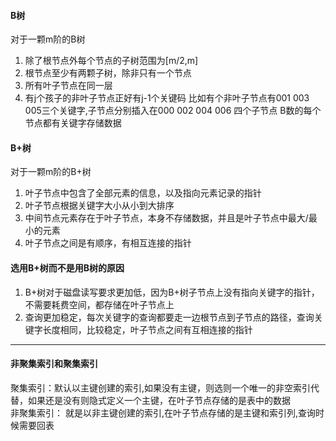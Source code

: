 #### B树
对于一颗m阶的B树
1. 除了根节点外每个节点的子树范围为[m/2,m]
2. 根节点至少有两颗子树，除非只有一个节点
3. 所有叶子节点在同一层
4. 有j个孩子的非叶子节点正好有j-1个关键码
比如有个非叶子节点有001 003 005三个关键字,子节点分别插入在000 002 004 006 四个子节点
B数的每个节点都有关键字存储数据

#### B+树
对于一颗m阶的B+树
1. 叶子节点中包含了全部元素的信息，以及指向元素记录的指针 
2. 叶子节点根据关键字大小从小到大排序
3. 中间节点元素存在于叶子节点，本身不存储数据，并且是叶子节点中最大/最小的元素
4. 叶子节点之间是有顺序，有相互连接的指针

#### 选用B+树而不是用B树的原因

1. B+树对于磁盘读写要求更加低，因为B+树子节点上没有指向关键字的指针，不需要耗费空间，都存储在叶子节点上
2. 查询更加稳定，每次关键字的查询都要走一边根节点到子节点的路径，查询关键字长度相同，比较稳定，叶子节点之间有互相连接的指针
 
*** 
#### 非聚集索引和聚集索引

聚集索引：默认以主键创建的索引,如果没有主键，则选则一个唯一的非空索引代替，如果还是没有则隐式定义一个主键，在叶子节点存储的是表中的数据  
非聚集索引：
就是以非主键创建的索引,在叶子节点存储的是主键和索引列,查询时候需要回表


